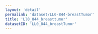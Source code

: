 ```yaml
---
layout: 'detail'
permalink: 'dataset/LL0-844-breastTumor'
title: 'Ll0_844_breasttumor'
datasetID: 'LL0_844_breastTumor'
---
```

